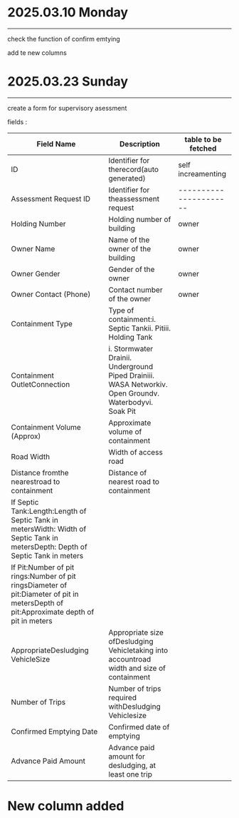 # 2025.03.10 Monday

---

check the function of confirm emtying

add te new columns

# 2025.03.23 Sunday

---

create a form for supervisory asessment 

fields : 


| Field Name                                                                                                                             | Description                                                                                            | table to be fetched    |
| -------------------------------------------------------------------------------------------------------------------------------------- | ------------------------------------------------------------------------------------------------------ | ---------------------- |
| ID                                                                                                                                     | Identifier for therecord(auto generated)                                                               | self increamenting     |
| Assessment Request ID                                                                                                                  | Identifier for theassessment request                                                                   | ---------------------- |
| Holding Number                                                                                                                         | Holding number of building                                                                             | owner                  |
| Owner Name                                                                                                                             | Name of the owner of the building                                                                      | owner                  |
| Owner Gender                                                                                                                           | Gender of the owner                                                                                    | owner                  |
| Owner Contact (Phone)                                                                                                                  | Contact number of the owner                                                                            | owner                  |
| Containment Type                                                                                                                       | Type of containment:i. Septic Tankii. Pitiii. Holding Tank                                             |                        |
| Containment OutletConnection                                                                                                           | i. Stormwater Drainii. Underground Piped Drainiii. WASA Networkiv. Open Groundv. Waterbodyvi. Soak Pit |                        |
| Containment Volume (Approx)                                                                                                            | Approximate volume of containment                                                                      |                        |
| Road Width                                                                                                                             | Width of access road                                                                                   |                        |
| Distance fromthe nearestroad to containment                                                                                            | Distance of nearest road to containment                                                                |                        |
| If Septic Tank:Length:Length of Septic Tank in metersWidth: Width of Septic Tank in metersDepth: Depth of Septic Tank in meters        |                                                                                                        |                        |
| If Pit:Number of pit rings:Number of pit ringsDiameter of pit:Diameter of pit in metersDepth of pit:Approximate depth of pit in meters |                                                                                                        |                        |
| AppropriateDesludging VehicleSize                                                                                                      | Appropriate size ofDesludging Vehicletaking into accountroad width and size of containment             |                        |
| Number of Trips                                                                                                                        | Number of trips required withDesludging Vehiclesize                                                    |                        |
| Confirmed Emptying Date                                                                                                                | Confirmed date of emptying                                                                             |                        |
| Advance Paid Amount                                                                                                                    | Advance paid amount for desludging, at least one trip                                                  |                        |

# New column added
